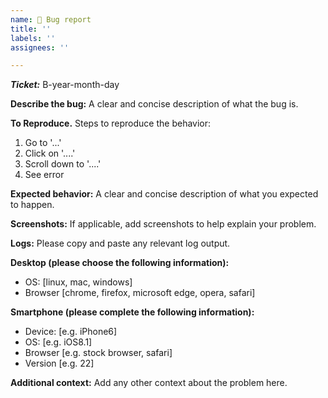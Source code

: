 ```yaml
---
name: 🐞 Bug report
title: ''
labels: ''
assignees: ''

---
```


***Ticket:*** B-year-month-day

**Describe the bug:**
A clear and concise description of what the bug is.

**To Reproduce.**
Steps to reproduce the behavior:
1. Go to '...'
2. Click on '....'
3. Scroll down to '....'
4. See error

**Expected behavior:**
A clear and concise description of what you expected to happen.

**Screenshots:**
If applicable, add screenshots to help explain your problem.

**Logs:**
Please copy and paste any relevant log output.

**Desktop (please choose the following information):**
 - OS: [linux, mac, windows]
 - Browser [chrome, firefox, microsoft edge, opera, safari]

**Smartphone (please complete the following information):**
 - Device: [e.g. iPhone6]
 - OS: [e.g. iOS8.1]
 - Browser [e.g. stock browser, safari]
 - Version [e.g. 22]

**Additional context:**
Add any other context about the problem here.
